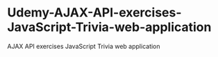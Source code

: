 # Udemy-AJAX-API-exercises-JavaScript-Trivia-web-application
AJAX API exercises JavaScript Trivia web application
